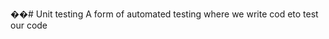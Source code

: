 ��#   U n i t   t e s t i n g 
 
 
 
 A   f o r m   o f   a u t o m a t e d   t e s t i n g   w h e r e   w e   w r i t e   c o d   e t o   t e s t   o u r   c o d e 
